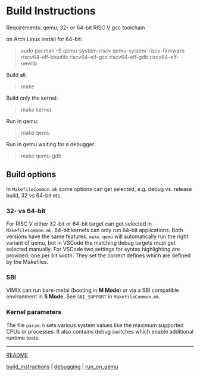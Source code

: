 # Build Instructions

Requirements: qemu, 32- or 64-bit RISC V gcc toolchain

on Arch Linux install for 64-bit:
> sudo pacman -S qemu-system-riscv qemu-system-riscv-firmware riscv64-elf-binutils riscv64-elf-gcc riscv64-elf-gdb riscv64-elf-newlib

Build all:
> make

Build only the kernel:
> make kernel

Run in qemu:
> make qemu

Run in qemu waiting for a debugger:
> make qemu-gdb


## Build options

In `MakefileCommon.mk` some options can get selected, e.g. debug vs. release build, 32 vs 64-bit etc.

### 32- vs 64-bit

For RISC V either 32-bit or 64-bit target can get selected in `MakefileCommon.mk`. 64-bit kernels can only run 64-bit applications. Both versions have the same features. `make qemu` will automatically run the right variant of qemu, but in VSCode the matching debug targets must get selected manually. For VSCode two settings for syntax highlighting are provided: one per bit width. They set the correct defines which are defined by the Makefiles.


### SBI

VIMIX can run bare-metal (booting in **M Mode**) or via a SBI compatible environment in **S Mode**. See `SBI_SUPPORT` in `MakefileCommon.mk`.


### Kernel parameters

The file `param.h` sets various system values like the maximum supported CPUs or processes. It also contains debug switches which enable additional runtime tests.

---
[README](../README.md)

[build_instructions](build_instructions.md) | [debugging](debugging.md) | [run_on_qemu](run_on_qemu.md)
